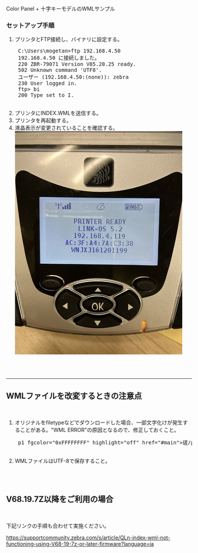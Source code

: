Color Panel + 十字キーモデルのWMLサンプル

### セットアップ手順

1. プリンタとFTP接続し、バイナリに設定する。
    <pre>
    C:\Users\mogetan>ftp 192.168.4.50
    192.168.4.50 に接続しました。
    220 ZBR-79071 Version V85.20.25 ready.
    502 Unknown command 'UTF8'.
    ユーザー (192.168.4.50:(none)): zebra
    230 User logged in.
    ftp> bi
    200 Type set to I.
    </pre>
1. プリンタにINDEX.WMLを送信する。
1. プリンタを再起動する。
1. 液晶表示が変更されていることを確認する。
![](./Mono-Panel-Image.jpg)

<br>
<br>

---


## WMLファイルを改変するときの注意点

<br>

1. オリジナルをfiletypeなどでダウンロードした場合、一部文字化けが発生することがある。"WML ERROR"の原因となるので、修正しておくこと。
    <pre>
    p1 fgcolor="0xFFFFFFFF" highlight="off" href="#main">瑳/p1>
    </pre>

1. WMLファイルはUTF-8で保存すること。

<br>
<br>

## V68.19.7Z以降をご利用の場合

<br>

下記リンクの手順も合わせて実施ください。

https://supportcommunity.zebra.com/s/article/QLn-index-wml-not-functioning-using-V68-19-7z-or-later-firmware?language=ja





